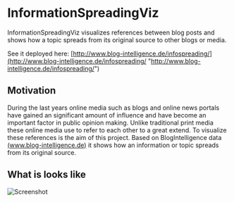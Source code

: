InformationSpreadingViz
================

InformationSpreadingViz visualizes references between blog posts and shows how a topic spreads from its original source to other blogs or media.

See it deployed here: [http://www.blog-intelligence.de/infospreading/](http://www.blog-intelligence.de/infospreading/ "http://www.blog-intelligence.de/infospreading/") 

Motivation
---------------

During the last years online media such as blogs and online news portals have gained an significant amount of influence and have become an important factor in public opinion making.
Unlike traditional print media these online media use to refer to each other to a great extend.
To visualize these references is the aim of this project.
Based on BlogIntelligence data [(www.blog-intelligence.de)](http://www.blog-intelligence.de/ "www.blog-intelligence.de") it shows how an information or topic spreads from its original source.

What is looks like
-----------------
![Screenshot](https://raw.github.com/Dieckhoff/InformationSpreadingViz/master/screenshot.jpg)

